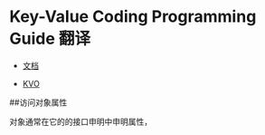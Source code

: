 


# Key-Value Coding Programming Guide 翻译

* [文档](https://developer.apple.com/library/prerelease/content/documentation/Cocoa/Conceptual/KeyValueCoding/index.html#//apple_ref/doc/uid/10000107i)

* [KVO](http://blog.csdn.net/zyq522376829/article/details/52402735)

##访问对象属性

对象通常在它的的接口申明中申明属性，
